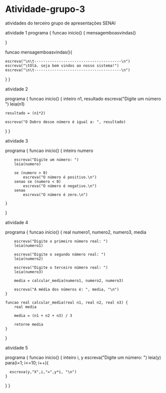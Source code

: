 # Atividade-grupo-3
atividades do terceiro grupo de apresentações SENAI

atividade 1 
programa {
  funcao inicio() {
    mensagemboasvindas()

  }

  funcao mensagemboasvindas(){

    escreva("\n\t---------------------------------------\n")
    escreva("\tOlá. seja bem vindos ao nosso sistema!")
    escreva("\n\t---------------------------------------\n")
    
  }
}


atividade 2

programa {
  funcao inicio() {
    inteiro n1, resultado
    escreva("Digite um número ")
    leia(n1)

    resultado = (n1*2)

    escreva("O Dobro desse número é igual a: ", resultado)
    
  }
}

atividade 3

programa {
    funcao inicio() {
        inteiro numero

        escreva("Digite um número: ")
        leia(numero)

        se (numero > 0) 
            escreva("O número é positivo.\n")
        senao se (numero < 0) 
            escreva("O número é negativo.\n")
        senao
            escreva("O número é zero.\n")
        
    }
}

atividade 4

programa {
    funcao inicio() {
        real numero1, numero2, numero3, media

        escreva("Digite o primeiro número real: ")
        leia(numero1)

        escreva("Digite o segundo número real: ")
        leia(numero2)

        escreva("Digite o terceiro número real: ")
        leia(numero3)

        media = calcular_media(numero1, numero2, numero3)

        escreva("A média dos números é: ", media, "\n")
    }

    funcao real calcular_media(real n1, real n2, real n3) {
        real media

        media = (n1 + n2 + n3) / 3

        retorne media
    }
}

atividade 5

programa {
  funcao inicio() {
    inteiro i, y
    escreva("Digite um número: ")
    leia(y)
    para(i=1; i<=10; i++){
      
      escreva(y,"X",i,"=",y*i, "\n")
    }
    
  }
}
